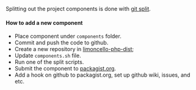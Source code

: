 Splitting out the project components is done with [git split](https://github.com/dflydev/git-subsplit).

#### How to add a new component

- Place component under `components` folder.
- Commit and push the code to github.
- Create a new repository in [limoncello-php-dist](https://github.com/limoncello-php-dist);
- Update `components.sh` file.
- Run one of the split scripts.
- Submit the component to [packagist.org](https://packagist.org/).
- Add a hook on github to packagist.org, set up github wiki, issues, and etc.
